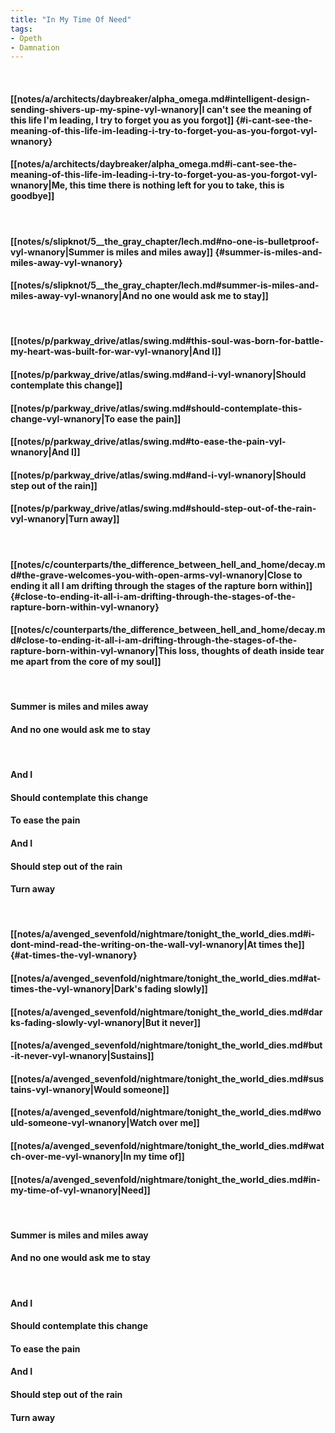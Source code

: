 ```yaml
---
title: "In My Time Of Need"
tags:
- Opeth
- Damnation
---
```

&nbsp;
#### [[notes/a/architects/daybreaker/alpha_omega.md#intelligent-design-sending-shivers-up-my-spine-vyl-wnanory|I can't see the meaning of this life I'm leading, I try to forget you as you forgot]] {#i-cant-see-the-meaning-of-this-life-im-leading-i-try-to-forget-you-as-you-forgot-vyl-wnanory}
#### [[notes/a/architects/daybreaker/alpha_omega.md#i-cant-see-the-meaning-of-this-life-im-leading-i-try-to-forget-you-as-you-forgot-vyl-wnanory|Me, this time there is nothing left for you to take, this is goodbye]]
&nbsp;
#### [[notes/s/slipknot/5__the_gray_chapter/lech.md#no-one-is-bulletproof-vyl-wnanory|Summer is miles and miles away]] {#summer-is-miles-and-miles-away-vyl-wnanory}
#### [[notes/s/slipknot/5__the_gray_chapter/lech.md#summer-is-miles-and-miles-away-vyl-wnanory|And no one would ask me to stay]]
&nbsp;
#### [[notes/p/parkway_drive/atlas/swing.md#this-soul-was-born-for-battle-my-heart-was-built-for-war-vyl-wnanory|And I]]
#### [[notes/p/parkway_drive/atlas/swing.md#and-i-vyl-wnanory|Should contemplate this change]]
#### [[notes/p/parkway_drive/atlas/swing.md#should-contemplate-this-change-vyl-wnanory|To ease the pain]]
#### [[notes/p/parkway_drive/atlas/swing.md#to-ease-the-pain-vyl-wnanory|And I]]
#### [[notes/p/parkway_drive/atlas/swing.md#and-i-vyl-wnanory|Should step out of the rain]]
#### [[notes/p/parkway_drive/atlas/swing.md#should-step-out-of-the-rain-vyl-wnanory|Turn away]]
&nbsp;
#### [[notes/c/counterparts/the_difference_between_hell_and_home/decay.md#the-grave-welcomes-you-with-open-arms-vyl-wnanory|Close to ending it all I am drifting through the stages of the rapture born within]] {#close-to-ending-it-all-i-am-drifting-through-the-stages-of-the-rapture-born-within-vyl-wnanory}
#### [[notes/c/counterparts/the_difference_between_hell_and_home/decay.md#close-to-ending-it-all-i-am-drifting-through-the-stages-of-the-rapture-born-within-vyl-wnanory|This loss, thoughts of death inside tear me apart from the core of my soul]]
&nbsp;
#### Summer is miles and miles away
#### And no one would ask me to stay
&nbsp;
#### And I
#### Should contemplate this change
#### To ease the pain
#### And I
#### Should step out of the rain
#### Turn away
&nbsp;
#### [[notes/a/avenged_sevenfold/nightmare/tonight_the_world_dies.md#i-dont-mind-read-the-writing-on-the-wall-vyl-wnanory|At times the]] {#at-times-the-vyl-wnanory}
#### [[notes/a/avenged_sevenfold/nightmare/tonight_the_world_dies.md#at-times-the-vyl-wnanory|Dark's fading slowly]]
#### [[notes/a/avenged_sevenfold/nightmare/tonight_the_world_dies.md#darks-fading-slowly-vyl-wnanory|But it never]]
#### [[notes/a/avenged_sevenfold/nightmare/tonight_the_world_dies.md#but-it-never-vyl-wnanory|Sustains]]
#### [[notes/a/avenged_sevenfold/nightmare/tonight_the_world_dies.md#sustains-vyl-wnanory|Would someone]]
#### [[notes/a/avenged_sevenfold/nightmare/tonight_the_world_dies.md#would-someone-vyl-wnanory|Watch over me]]
#### [[notes/a/avenged_sevenfold/nightmare/tonight_the_world_dies.md#watch-over-me-vyl-wnanory|In my time of]]
#### [[notes/a/avenged_sevenfold/nightmare/tonight_the_world_dies.md#in-my-time-of-vyl-wnanory|Need]]
&nbsp;
#### Summer is miles and miles away
#### And no one would ask me to stay
&nbsp;
#### And I
#### Should contemplate this change
#### To ease the pain
#### And I
#### Should step out of the rain
#### Turn away
